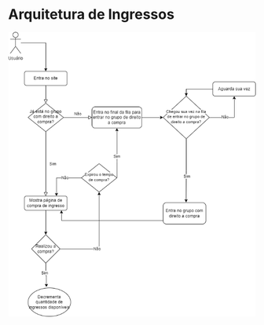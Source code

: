 # Arquitetura de Ingressos

![Diagrama de Fluxo](https://raw.githubusercontent.com/minnmi/arquitetura-ingressos/main/Untitled%20Diagram.png)
